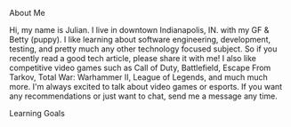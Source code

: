 About Me

Hi, my name is Julian. I live in downtown Indianapolis, IN. with my GF & Betty (puppy).
I like learning about software engineering, development, testing, and pretty much any other technology focused subject.
So if you recently read a good tech article, please share it with me!
I also like competitive video games such as Call of Duty, Battlefield, Escape From Tarkov, Total War: Warhammer II, League of Legends, and much much more.
I'm always excited to talk about video games or esports. If you want any recommendations or just want to chat, send me a message any time.

Learning Goals
<!--Create Format to make goals look uniform. -->
<!--[Development/Test/Other][Subject][Description] -->






<!---
JulianW0/JulianW0 is a ✨ special ✨ repository because its `README.md` (this file) appears on your GitHub profile.
You can click the Preview link to take a look at your changes.
--->
